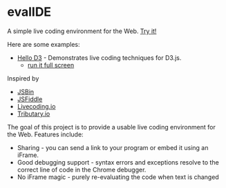 evalIDE
=======

A simple live coding environment for the Web. [Try it!](http://curran.github.io/evalIDE)

Here are some examples:

 * <a href="http://curran.github.io/evalIDE/#title.text%20%3D%20%22Hello%20D3%22%3B%0A%0Arequire(%5B'd3'%5D%2C%20function(d3)%7B%0A%20%20var%20style%20%3D%20window.getComputedStyle(div)%2C%0A%20%20%20%20%20%20width%20%20%3D%20Math.ceil(parseFloat(style.width))%2C%0A%20%20%20%20%20%20height%20%3D%20Math.ceil(parseFloat(style.height))%2C%0A%20%20%20%20%20%20svg%2C%20rect%2C%0A%20%20%20%20%20%20bkgColor%20%3D%20'%23005E47'%2C%0A%20%20%20%20%20%20lineColor%20%3D%20'%23000000'%2C%0A%20%20%20%20%20%20lineWidth%20%3D%2014%3B%0A%20%20%0A%20%20svg%20%3D%20d3.select(div).selectAll('svg').data(%5B1%5D)%3B%0A%20%20svg.enter().append('svg')%3B%0A%0A%20%20rect%20%3D%20svg.selectAll('rect').data(%5B1%5D)%3B%0A%20%20rect.enter().append('rect')%3B%0A%20%20%0A%20%20rect%0A%20%20%20%20.attr('x'%2C%200)%0A%20%20%20%20.attr('y'%2C%200)%20%0A%20%20%20%20.attr('width'%2C%20width)%0A%20%20%20%20.attr('height'%2C%20height)%0A%20%20%20%20.attr('fill'%2C%20bkgColor)%3B%0A%20%20%0A%20%20lines%20%3D%20svg.selectAll('line').data(%5B%0A%20%20%20%20%7Bx1%3A%200%2C%20y1%3A%200%2C%20x2%3A%20width%2C%20y2%3A%20height%7D%2C%0A%20%20%20%20%7Bx1%3A%200%2C%20y1%3A%20height%2C%20x2%3A%20width%2C%20y2%3A%200%7D%0A%20%20%5D)%3B%0A%20%20lines.enter().append('line')%3B%0A%20%20%0A%20%20lines%0A%20%20%20%20.attr('x1'%2C%20function(d)%7B%20return%20d.x1%3B%20%7D)%0A%20%20%20%20.attr('y1'%2C%20function(d)%7B%20return%20d.y1%3B%20%7D)%0A%20%20%20%20.attr('x2'%2C%20function(d)%7B%20return%20d.x2%3B%20%7D)%0A%20%20%20%20.attr('y2'%2C%20function(d)%7B%20return%20d.y2%3B%20%7D)%0A%20%20%20%20.style('stroke'%2C%20lineColor)%0A%20%20%20%20.style('stroke-width'%2C%20lineWidth)%3B%0A%20%20%0A%7D)%3B">Hello D3</a> - Demonstrates live coding techniques for D3.js.
   * <a href="http://curran.github.io/evalIDE/run.html#title.text%20%3D%20%22Hello%20D3%22%3B%0A%0Arequire(%5B'd3'%5D%2C%20function(d3)%7B%0A%20%20var%20style%20%3D%20window.getComputedStyle(div)%2C%0A%20%20%20%20%20%20width%20%20%3D%20Math.ceil(parseFloat(style.width))%2C%0A%20%20%20%20%20%20height%20%3D%20Math.ceil(parseFloat(style.height))%2C%0A%20%20%20%20%20%20svg%2C%20rect%2C%0A%20%20%20%20%20%20bkgColor%20%3D%20'%23005E47'%2C%0A%20%20%20%20%20%20lineColor%20%3D%20'%23000000'%2C%0A%20%20%20%20%20%20lineWidth%20%3D%2014%3B%0A%20%20%0A%20%20svg%20%3D%20d3.select(div).selectAll('svg').data(%5B1%5D)%3B%0A%20%20svg.enter().append('svg')%3B%0A%0A%20%20rect%20%3D%20svg.selectAll('rect').data(%5B1%5D)%3B%0A%20%20rect.enter().append('rect')%3B%0A%20%20%0A%20%20rect%0A%20%20%20%20.attr('x'%2C%200)%0A%20%20%20%20.attr('y'%2C%200)%20%0A%20%20%20%20.attr('width'%2C%20width)%0A%20%20%20%20.attr('height'%2C%20height)%0A%20%20%20%20.attr('fill'%2C%20bkgColor)%3B%0A%20%20%0A%20%20lines%20%3D%20svg.selectAll('line').data(%5B%0A%20%20%20%20%7Bx1%3A%200%2C%20y1%3A%200%2C%20x2%3A%20width%2C%20y2%3A%20height%7D%2C%0A%20%20%20%20%7Bx1%3A%200%2C%20y1%3A%20height%2C%20x2%3A%20width%2C%20y2%3A%200%7D%0A%20%20%5D)%3B%0A%20%20lines.enter().append('line')%3B%0A%20%20%0A%20%20lines%0A%20%20%20%20.attr('x1'%2C%20function(d)%7B%20return%20d.x1%3B%20%7D)%0A%20%20%20%20.attr('y1'%2C%20function(d)%7B%20return%20d.y1%3B%20%7D)%0A%20%20%20%20.attr('x2'%2C%20function(d)%7B%20return%20d.x2%3B%20%7D)%0A%20%20%20%20.attr('y2'%2C%20function(d)%7B%20return%20d.y2%3B%20%7D)%0A%20%20%20%20.style('stroke'%2C%20lineColor)%0A%20%20%20%20.style('stroke-width'%2C%20lineWidth)%3B%0A%20%20%0A%7D)%3B">run it full screen</a>

Inspired by

 * [JSBin](http://jsbin.com/)
 * [JSFiddle](http://jsfiddle.net/)
 * [Livecoding.io](http://livecoding.io/)
 * [Tributary.io](http://tributary.io/)

The goal of this project is to provide a usable live coding environment for the Web. Features include:

 * Sharing - you can send a link to your program or embed it using an iFrame.
 * Good debugging support - syntax errors and exceptions resolve to the correct line of code in the Chrome debugger.
 * No iFrame magic - purely re-evaluating the code when text is changed
